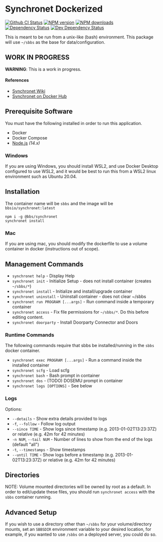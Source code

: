 # Synchronet Dockerized

<span class="badge-github-ci"><a href="https://github.com/bbsio/synchronet-docker.util" title="Check this project on Github"><img src="https://github.com/bbsio/synchronet-docker.util/workflows/Node%20CI/badge.svg" alt="Github CI Status" /></a></span>
<span class="badge-npmversion"><a href="https://npmjs.org/package/@bbs/synchronet" title="View this project on NPM"><img src="https://img.shields.io/npm/v/@bbs/synchronet.svg" alt="NPM version" /></a></span>
<span class="badge-npmdownloads"><a href="https://npmjs.org/package/@bbs/synchronet" title="View this project on NPM"><img src="https://img.shields.io/npm/dm/@bbs/synchronet.svg" alt="NPM downloads" /></a></span>
<span class="badge-daviddm"><a href="https://david-dm.org/bbsio/synchronet-docker.util" title="View the status of this project's dependencies on DavidDM"><img src="https://img.shields.io/david/bbsio/synchronet-docker.util.svg" alt="Dependency Status" /></a></span>
<span class="badge-daviddmdev"><a href="https://david-dm.org/bbsio/synchronet-docker.util?type=dev" title="View the status of this project's development dependencies on DavidDM"><img src="https://img.shields.io/david/dev/bbsio/synchronet-docker.util.svg" alt="Dev Dependency Status" /></a></span>

This is meant to be run from a unix-like (bash) environment.
This package will use `~/sbbs` as the base for data/configuration.

## WORK IN PROGRESS

**WARNING**: This is a work in progress.

#### References

- [Synchronet Wiki](http://wiki.synchro.net/)
- [Synchronet on Docker Hub](https://hub.docker.com/repository/docker/bbsio/synchronet)

## Prerequisite Software

You must have the following installed in order to run this application.

- Docker
- Docker Compose
- [Node.js](https://nodejs.org/en/) _(14.x)_

### Windows

If you are using Windows, you should install WSL2, and use Docker
Desktop configured to use WSL2, and it would be best to run this
from a WSL2 linux environment such as Ubuntu 20.04.

## Installation

The container name will be `sbbs` and the image will be `bbsio/synchronet:latest`

```
npm i -g @bbs/synchronet
synchronet install
```

### Mac

If you are using mac, you should modify the dockerfile to use a
volume container in docker (instructions out of scope).

## Management Commands

- `synchronet help` - Display Help
- `synchronet init` - Initialize Setup - does not install container (creates `~/sbbs/*`)
- `synchronet install` - Initialize and install/upgrade container
- `synchronet uninstall` - Uninstall container - does not clear ~/sbbs
- `synchronet run PROGRAM [...args]` - Run command inside a temporary container
- `synchronet access` - Fix file permissions for `~/sbbs/*`. Do this before editing content.
- `synchronet doorparty` - Install Doorparty Connector and Doors

### Runtime Commands

The following commands require that sbbs be installed/running in the `sbbs` docker container.

- `synchronet exec PROGRAM [...args]` - Run a command inside the installed container
- `synchronet scfg` - Load scfg
- `synchronet bash` - Bash prompt in container
- `synchronet dos` - (TODO) DOSEMU prompt in container
- `synchronet logs [OPTIONS]` - See below

### Logs

Options:

- `--details` - Show extra details provided to logs
- `-f`, `--follow` - Follow log output
- `--since TIME` - Show logs since timestamp (e.g. 2013-01-02T13:23:37Z) or relative (e.g. 42m for 42 minutes)
- `-n NUM`, `--tail NUM` - Number of lines to show from the end of the logs (default "all")
- `-t`, `--timestamps` - Show timestamps
- `--until TIME` - Show logs before a timestamp (e.g. 2013-01-02T13:23:37Z) or relative (e.g. 42m for 42 minutes)

## Directories

NOTE: Volume mounted directories will be owned by root as a default. In order
to edit/update these files, you should run `synchronet access` with the `sbbs`
container running.

## Advanced Setup

If you wish to use a directory other than `~/sbbs` for your volume/directory
mounts, set an `SBBSDIR` environment variable to your desired location, for
example, if you wanted to use `/sbbs` on a deployed server, you could do so.
